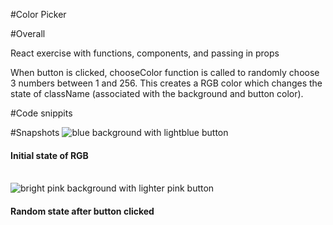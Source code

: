 #Color Picker

#Overall
<p>React exercise with functions, components, and passing in props</p>
<p>When button is clicked, chooseColor function is called to randomly choose 3 numbers between 1 and 256. This creates a RGB color which changes the state of className (associated with the background and button color).</p>


#Code snippits

#Snapshots
<img src="/example1.png" alt="blue background with lightblue button">
<h4>Initial state of RGB</h4>
<br />
<img src="/example2.png" alt="bright pink background with lighter pink button">
<h4>Random state after button clicked</h4>
